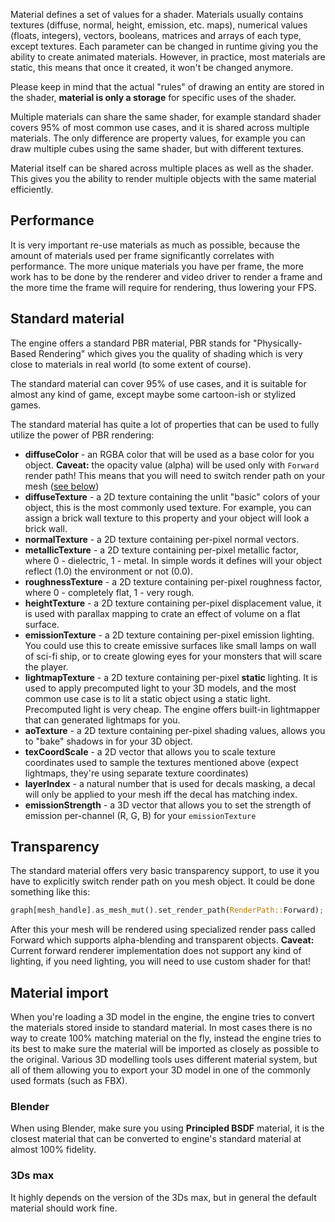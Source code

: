 Material defines a set of values for a shader. Materials usually contains textures (diffuse, normal, height, emission,
etc. maps), numerical values (floats, integers), vectors, booleans, matrices and arrays of each type, except
textures. Each parameter can be changed in runtime giving you the ability to create animated materials. However,
in practice, most materials are static, this means that once it created, it won't be changed anymore.

Please keep in mind that the actual "rules" of drawing an entity are stored in the shader, 
**material is only a storage** for specific uses of the shader. 

Multiple materials can share the same shader, for example standard shader covers 95% of most common use cases,
and it is shared across multiple materials. The only difference are property values, for example you can draw
multiple cubes using the same shader, but with different textures.

Material itself can be shared across multiple places as well as the shader. This gives you the ability to render
multiple objects with the same material efficiently.

## Performance

It is very important re-use materials as much as possible, because the amount of materials used per frame
significantly correlates with performance. The more unique materials you have per frame, the more work has
to be done by the renderer and video driver to render a frame and the more time the frame will require for
rendering, thus lowering your FPS.

## Standard material

The engine offers a standard PBR material, PBR stands for "Physically-Based Rendering" which gives you the quality
of shading which is very close to materials in real world (to some extent of course).

The standard material can cover 95% of use cases, and it is suitable for almost any kind of game, except maybe
some cartoon-ish or stylized games. 

The standard material has quite a lot of properties that can be used to fully utilize the power of PBR rendering:

- **diffuseColor** - an RGBA color that will be used as a base color for you object. **Caveat:** the opacity value
(alpha) will be used only with `Forward` render path! This means that you will need to switch render path on your
mesh ([see below](#transparency))
- **diffuseTexture** - a 2D texture containing the unlit "basic" colors of your object, this is the most commonly
used texture. For example, you can assign a brick wall texture to this property and your object will look a brick
wall.
- **normalTexture** - a 2D texture containing per-pixel normal vectors. 
- **metallicTexture** - a 2D texture containing per-pixel metallic factor, where 0 - dielectric, 1 - metal.
In simple words it defines will your object reflect (1.0) the environment or not (0.0). 
- **roughnessTexture** - a 2D texture containing per-pixel roughness factor, where 0 - completely flat, 1 - 
very rough.
- **heightTexture** - a 2D texture containing per-pixel displacement value, it is used with parallax mapping to
crate an effect of volume on a flat surface.
- **emissionTexture** - a 2D texture containing per-pixel emission lighting. You could use this to create emissive
surfaces like small lamps on wall of sci-fi ship, or to create glowing eyes for your monsters that will scare 
the player.
- **lightmapTexture** - a 2D texture containing per-pixel **static** lighting. It is used to apply precomputed
light to your 3D models, and the most common use case is to lit a static object using a static light. Precomputed
light is very cheap. The engine offers built-in lightmapper that can generated lightmaps for you.
- **aoTexture** - a 2D texture containing per-pixel shading values, allows you to "bake" shadows in for your 3D
object.
- **texCoordScale** - a 2D vector that allows you to scale texture coordinates used to sample the textures 
mentioned above (expect lightmaps, they're using separate texture coordinates)
- **layerIndex** - a natural number that is used for decals masking, a decal will only be applied to your mesh
iff the decal has matching index. 
- **emissionStrength** - a 3D vector that allows you to set the strength of emission per-channel (R, G, B) for 
your `emissionTexture`

## Transparency

The standard material offers very basic transparency support, to use it you have to explicitly switch render
path on you mesh object. It could be done something like this:

```rust
graph[mesh_handle].as_mesh_mut().set_render_path(RenderPath::Forward);
```

After this your mesh will be rendered using specialized render pass called Forward which supports alpha-blending
and transparent objects. **Caveat:** Current forward renderer implementation does not support any kind of lighting,
if you need lighting, you will need to use custom shader for that!

## Material import

When you're loading a 3D model in the engine, the engine tries to convert the materials stored inside to standard
material. In most cases there is no way to create 100% matching material on the fly, instead the engine tries 
to its best to make sure the material will be imported as closely as possible to the original. Various 3D modelling
tools uses different material system, but all of them allowing you to export your 3D model in one of the commonly
used formats (such as FBX).

### Blender

When using Blender, make sure you using **Principled BSDF** material, it is the closest material that can be converted
to engine's standard material at almost 100% fidelity. 

### 3Ds max

It highly depends on the version of the 3Ds max, but in general the default material should work fine.